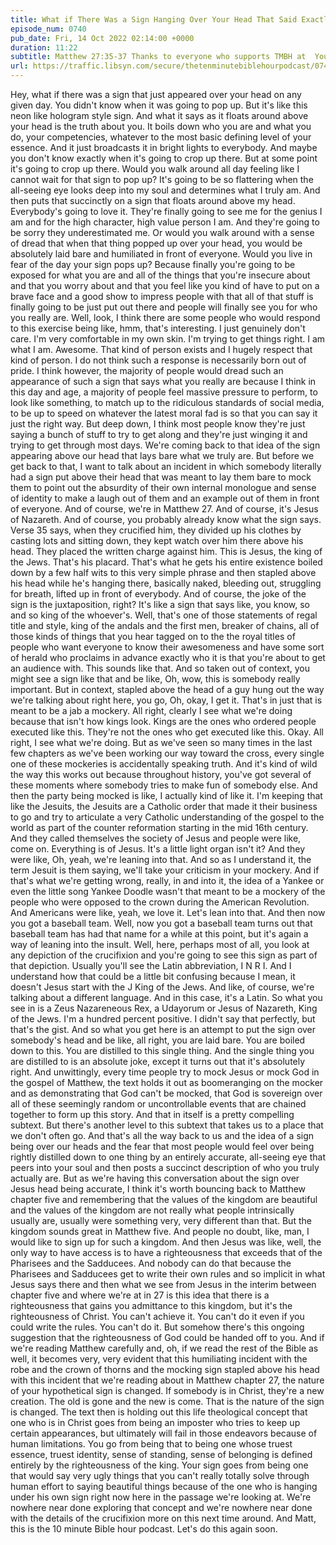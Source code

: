 ```yaml
---
title: What if There Was a Sign Hanging Over Your Head That Said Exactly What You Really Are?
episode_num: 0740
pub_date: Fri, 14 Oct 2022 02:14:00 +0000
duration: 11:22
subtitle: Matthew 27:35-37 Thanks to everyone who supports TMBH at  You're the reason we can all do this together!  Music written and performed by .
url: https://traffic.libsyn.com/secure/thetenminutebiblehourpodcast/0740_-_What_if_There_Was_a_Sign_Hanging_Over_Your_Head_That_Said_Exactly_What_You_Really_Are.mp3
---
```


 Hey, what if there was a sign that just appeared over your head on any given day. You didn't know when it was going to pop up. But it's like this neon like hologram style sign. And what it says as it floats around above your head is the truth about you. It boils down who you are and what you do, your competencies, whatever to the most basic defining level of your essence. And it just broadcasts it in bright lights to everybody. And maybe you don't know exactly when it's going to crop up there. But at some point it's going to crop up there. Would you walk around all day feeling like I cannot wait for that sign to pop up? It's going to be so flattering when the all-seeing eye looks deep into my soul and determines what I truly am. And then puts that succinctly on a sign that floats around above my head. Everybody's going to love it. They're finally going to see me for the genius I am and for the high character, high value person I am. And they're going to be sorry they underestimated me. Or would you walk around with a sense of dread that when that thing popped up over your head, you would be absolutely laid bare and humiliated in front of everyone. Would you live in fear of the day your sign pops up? Because finally you're going to be exposed for what you are and all of the things that you're insecure about and that you worry about and that you feel like you kind of have to put on a brave face and a good show to impress people with that all of that stuff is finally going to be just put out there and people will finally see you for who you really are. Well, look, I think there are some people who would respond to this exercise being like, hmm, that's interesting. I just genuinely don't care. I'm very comfortable in my own skin. I'm trying to get things right. I am what I am. Awesome. That kind of person exists and I hugely respect that kind of person. I do not think such a response is necessarily born out of pride. I think however, the majority of people would dread such an appearance of such a sign that says what you really are because I think in this day and age, a majority of people feel massive pressure to perform, to look like something, to match up to the ridiculous standards of social media, to be up to speed on whatever the latest moral fad is so that you can say it just the right way. But deep down, I think most people know they're just saying a bunch of stuff to try to get along and they're just winging it and trying to get through most days. We're coming back to that idea of the sign appearing above our head that lays bare what we truly are. But before we get back to that, I want to talk about an incident in which somebody literally had a sign put above their head that was meant to lay them bare to mock them to point out the absurdity of their own internal monologue and sense of identity to make a laugh out of them and an example out of them in front of everyone. And of course, we're in Matthew 27. And of course, it's Jesus of Nazareth. And of course, you probably already know what the sign says. Verse 35 says, when they crucified him, they divided up his clothes by casting lots and sitting down, they kept watch over him there above his head. They placed the written charge against him. This is Jesus, the king of the Jews. That's his placard. That's what he gets his entire existence boiled down by a few half wits to this very simple phrase and then stapled above his head while he's hanging there, basically naked, bleeding out, struggling for breath, lifted up in front of everybody. And of course, the joke of the sign is the juxtaposition, right? It's like a sign that says like, you know, so and so king of the whoever's. Well, that's one of those statements of regal title and style, king of the andals and the first men, breaker of chains, all of those kinds of things that you hear tagged on to the the royal titles of people who want everyone to know their awesomeness and have some sort of herald who proclaims in advance exactly who it is that you're about to get an audience with. This sounds like that. And so taken out of context, you might see a sign like that and be like, Oh, wow, this is somebody really important. But in context, stapled above the head of a guy hung out the way we're talking about right here, you go, Oh, okay, I get it. That's in just that is meant to be a jab a mockery. All right, clearly I see what we're doing because that isn't how kings look. Kings are the ones who ordered people executed like this. They're not the ones who get executed like this. Okay. All right, I see what we're doing. But as we've seen so many times in the last few chapters as we've been working our way toward the cross, every single one of these mockeries is accidentally speaking truth. And it's kind of wild the way this works out because throughout history, you've got several of these moments where somebody tries to make fun of somebody else. And then the party being mocked is like, I actually kind of like it. I'm keeping that like the Jesuits, the Jesuits are a Catholic order that made it their business to go and try to articulate a very Catholic understanding of the gospel to the world as part of the counter reformation starting in the mid 16th century. And they called themselves the society of Jesus and people were like, come on. Everything is of Jesus. It's a little light organ isn't it? And they were like, Oh, yeah, we're leaning into that. And so as I understand it, the term Jesuit is them saying, we'll take your criticism in your mockery. And if that's what we're getting wrong, really, in and into it, the idea of a Yankee or even the little song Yankee Doodle wasn't that meant to be a mockery of the people who were opposed to the crown during the American Revolution. And Americans were like, yeah, we love it. Let's lean into that. And then now you got a baseball team. Well, now you got a baseball team turns out that baseball team has had that name for a while at this point, but it's again a way of leaning into the insult. Well, here, perhaps most of all, you look at any depiction of the crucifixion and you're going to see this sign as part of that depiction. Usually you'll see the Latin abbreviation, I N R I. And I understand how that could be a little bit confusing because I mean, it doesn't Jesus start with the J King of the Jews. And like, of course, we're talking about a different language. And in this case, it's a Latin. So what you see in is a Zeus Nazareneous Rex, a Udayorum or Jesus of Nazareth, King of the Jews. I'm a hundred percent positive. I didn't say that perfectly, but that's the gist. And so what you get here is an attempt to put the sign over somebody's head and be like, all right, you are laid bare. You are boiled down to this. You are distilled to this single thing. And the single thing you are distilled to is an absolute joke, except it turns out that it's absolutely right. And unwittingly, every time people try to mock Jesus or mock God in the gospel of Matthew, the text holds it out as boomeranging on the mocker and as demonstrating that God can't be mocked, that God is sovereign over all of these seemingly random or uncontrollable events that are chained together to form up this story. And that in itself is a pretty compelling subtext. But there's another level to this subtext that takes us to a place that we don't often go. And that's all the way back to us and the idea of a sign being over our heads and the fear that most people would feel over being rightly distilled down to one thing by an entirely accurate, all-seeing eye that peers into your soul and then posts a succinct description of who you truly actually are. But as we're having this conversation about the sign over Jesus head being accurate, I think it's worth bouncing back to Matthew chapter five and remembering that the values of the kingdom are beautiful and the values of the kingdom are not really what people intrinsically usually are, usually were something very, very different than that. But the kingdom sounds great in Matthew five. And people no doubt, like, man, I would like to sign up for such a kingdom. And then Jesus was like, well, the only way to have access is to have a righteousness that exceeds that of the Pharisees and the Sadducees. And nobody can do that because the Pharisees and Sadducees get to write their own rules and so implicit in what Jesus says there and then what we see from Jesus in the interim between chapter five and where we're at in 27 is this idea that there is a righteousness that gains you admittance to this kingdom, but it's the righteousness of Christ. You can't achieve it. You can't do it even if you could write the rules. You can't do it. But somehow there's this ongoing suggestion that the righteousness of God could be handed off to you. And if we're reading Matthew carefully and, oh, if we read the rest of the Bible as well, it becomes very, very evident that this humiliating incident with the robe and the crown of thorns and the mocking sign stapled above his head with this incident that we're reading about in Matthew chapter 27, the nature of your hypothetical sign is changed. If somebody is in Christ, they're a new creation. The old is gone and the new is come. That is the nature of the sign is changed. The text then is holding out this life theological concept that one who is in Christ goes from being an imposter who tries to keep up certain appearances, but ultimately will fail in those endeavors because of human limitations. You go from being that to being one whose truest essence, truest identity, sense of standing, sense of belonging is defined entirely by the righteousness of the king. Your sign goes from being one that would say very ugly things that you can't really totally solve through human effort to saying beautiful things because of the one who is hanging under his own sign right now here in the passage we're looking at. We're nowhere near done exploring that concept and we're nowhere near done with the details of the crucifixion more on this next time around. And Matt, this is the 10 minute Bible hour podcast. Let's do this again soon.